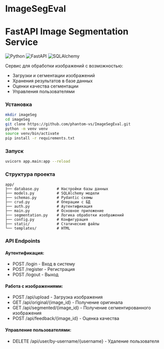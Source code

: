 # ImageSegEval

# FastAPI Image Segmentation Service

![Python](https://img.shields.io/badge/python-3.10+-blue.svg)
![FastAPI](https://img.shields.io/badge/FastAPI-0.68.0-green.svg)
![SQLAlchemy](https://img.shields.io/badge/SQLAlchemy-1.4.0-red.svg)

Сервис для обработки изображений с возможностью:
- Загрузки и сегментации изображений
- Хранения результатов в базе данных
- Оценки качества сегментации
- Управления пользователями

### Установка
```bash
mkdir imageSeg
cd imageSeg
git clone https://github.com/phantom-vs/ImageSegEval.git
python -m venv venv
source venv/bin/activate
pip install -r requirements.txt
```

### Запуск
```bash
uvicorn app.main:app --reload
```

### Структура проекта
```
app/
├── database.py        # Настройки базы данных
├── models.py          # SQLAlchemy модели
├── schemas.py         # Pydantic схемы
├── crud.py            # Операции с БД
├── auth.py            # Аутентификация
├── main.py            # Основное приложение
├── segmentation.py    # Логика обработки изображений
├── config.py          # Конфигурация
├── static/            # Статические файлы
└── templates/         # HTML
```

### API Endpoints
#### Аутентификация:
- POST /login - Вход в систему
- POST /register - Регистрация
- POST /logout - Выход

#### Работа с изображениями:
- POST /api/upload - Загрузка изображения
- GET /api/original/{image_id} - Получение оригинала
- GET /api/segmented/{image_id} - Получение сегментированного изображения
- POST /api/feedback/{image_id} - Оценка качества

#### Управление пользователями:
- DELETE /api/user/by-username/{username} - Удаление пользователя

